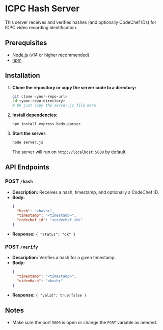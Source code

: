 # ICPC Hash Server

This server receives and verifies hashes (and optionally CodeChef IDs) for ICPC video recording identification.

## Prerequisites
- [Node.js](https://nodejs.org/) (v14 or higher recommended)
- [npm](https://www.npmjs.com/)

## Installation

1. **Clone the repository or copy the server code to a directory:**
   ```sh
   git clone <your-repo-url>
   cd <your-repo-directory>
   # OR just copy the server.js file here
   ```

2. **Install dependencies:**
   ```sh
   npm install express body-parser
   ```

3. **Start the server:**
   ```sh
   node server.js
   ```
   The server will run on `http://localhost:5000` by default.

## API Endpoints

### POST `/hash`
- **Description:** Receives a hash, timestamp, and optionally a CodeChef ID.
- **Body:**
  ```json
  {
    "hash": "<hash>",
    "timestamp": "<timestamp>",
    "codechef_id": "<codechef_id>" 
  }
  ```
- **Response:** `{ "status": "ok" }`

### POST `/verify`
- **Description:** Verifies a hash for a given timestamp.
- **Body:**
  ```json
  {
    "timestamp": "<timestamp>",
    "videoHash": "<hash>"
  }
  ```
- **Response:** `{ "valid": true|false }`

## Notes
- Make sure the port `5000` is open or change the `PORT` variable as needed.
